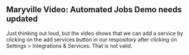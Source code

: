 ## Maryville Video: Automated Jobs Demo needs updated
Just thinking out loud, but the video shows that we can add a service by clicking on the add services button in our respository
after clicking on Settings > Integrations & Services. That is not valid.
